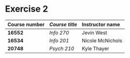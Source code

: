 # Exercise 2

| **Course number** | _Course title_ | Instructor name |
| :-----------------| :--------------| :---------------|
| **16552**         | _Info 270_     | Jevin West      |
| **16534**         | _Info 201_     | Nicole McNichols|
| **20748**         | _Psych 210_    | Kyle Thayer     |
